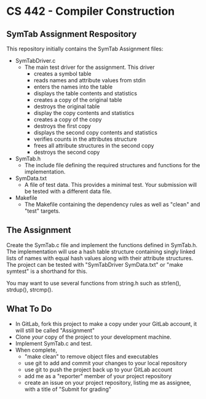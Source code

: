 # CS 442 - Compiler Construction
## SymTab Assignment Respository

This repository initially contains the SymTab Assignment files: 

- SymTabDriver.c 
    - The main test driver for the assignment. This driver 
        - creates a symbol table
        - reads names and attribute values from stdin
        - enters the names into the table
        - displays the table contents and statistics
        - creates a copy of the original table
        - destroys the original table
        - display the copy contents and statistics
        - creates a copy of the copy
        - destroys the first copy
        - displays the second copy contents and statistics
        - verifies counts in the attributes structure
        - frees all attribute structures in the second copy
        - destroys the second copy
- SymTab.h 
    - The include file defining the required structures and functions for the implementation. 
- SymData.txt 
    - A file of test data. This provides a minimal test. Your submission will be tested with a different data file. 
- Makefile 
    - The Makefile containing the dependency rules as well as "clean" and "test" targets.

## The Assignment

Create the SymTab.c file and implement the functions defined in SymTab.h. The implementation will use a hash table structure containing singly linked lists of names with equal hash values along with their attribute structures. The project can be tested with "SymTabDriver SymData.txt" or "make symtest" is a shorthand for this. 

You may want to use several functions from string.h such as strlen(), strdup(), strcmp(). 

## What To Do

- In GitLab, fork this project to make a copy under your GitLab account, it will still be called "Assignment"
- Clone _your_ copy of the project to your development machine. 
- Implement SymTab.c and test. 
- When complete, 
    - "make clean" to remove object files and executables
    - use git to add and commit your changes to your local repository
    - use git to push the project back up to your GitLab account
    - add me as a "reporter" member of your project repository
    - create an issue on your project repository, listing me as assignee, with a title of "Submit for grading"

